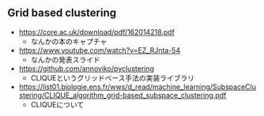 ## Grid based clustering
* https://core.ac.uk/download/pdf/162014218.pdf
    * なんかの本のキャプチャ
* https://www.youtube.com/watch?v=EZ_RJnta-54
    * なんかの発表スライド
* https://github.com/annoviko/pyclustering
    * CLIQUEというグリッドベース手法の実装ライブラリ
* https://list01.biologie.ens.fr/wws/d_read/machine_learning/SubspaceClustering/CLIQUE_algorithm_grid-based_subspace_clustering.pdf
    * CLIQUEについて

